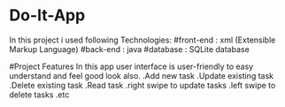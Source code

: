 # Do-It-App
In this project i used following Technologies:
#front-end : xml (Extensible Markup Language)
#back-end : java
#database : SQLite database

#Project Features
In this app user interface is user-friendly to easy understand and feel good look also.
.Add new task
.Update existing task
.Delete existing task
.Read task
.right swipe to update tasks
.left swipe to delete tasks
.etc

